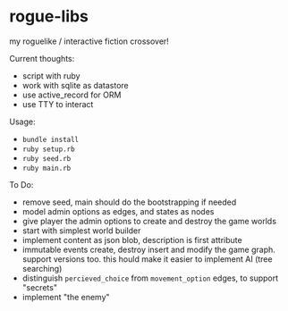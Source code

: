 # rogue-libs
my roguelike / interactive fiction crossover!

Current thoughts:
- script with ruby
- work with sqlite as datastore
- use active_record for ORM
- use TTY to interact

Usage:
- `bundle install`
- `ruby setup.rb`
- `ruby seed.rb`
- `ruby main.rb`

To Do:
- remove seed, main should do the bootstrapping if needed
- model admin options as edges, and states as nodes
- give player the admin options to create and destroy the game worlds
- start with simplest world builder
- implement content as json blob, description is first attribute
- immutable events create, destroy insert and modify the game graph. support versions too. this hould make it easier to implement AI (tree searching)
- distinguish `percieved_choice` from `movement_option` edges, to support "secrets"
- implement "the enemy"
